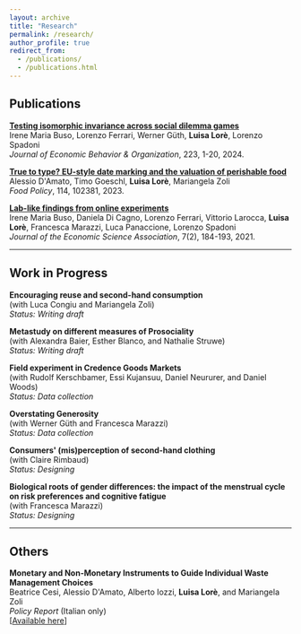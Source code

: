```yaml
---
layout: archive
title: "Research"
permalink: /research/
author_profile: true
redirect_from:
  - /publications/
  - /publications.html
---
```


<!--## Job Market Paper

**[Title of Your JMP](files/jmp.pdf)**  
*Abstract*: Brief description of the paper (2-3 sentences about what you study and main findings).

--- -->

## Publications

**[Testing isomorphic invariance across social dilemma games](https://doi.org/10.1016/j.jebo.2024.04.024)**  
Irene Maria Buso, Lorenzo Ferrari, Werner Güth, **Luisa Lorè**, Lorenzo Spadoni  
*Journal of Economic Behavior & Organization*, 223, 1-20, 2024.

**[True to type? EU-style date marking and the valuation of perishable food](https://doi.org/10.1016/j.foodpol.2022.102381)**  
Alessio D'Amato, Timo Goeschl, **Luisa Lorè**, Mariangela Zoli  
*Food Policy*, 114, 102381, 2023.

**[Lab-like findings from online experiments](https://doi.org/10.1007/s40881-021-00114-8)**  
Irene Maria Buso, Daniela Di Cagno, Lorenzo Ferrari, Vittorio Larocca, **Luisa Lorè**, Francesca Marazzi, Luca Panaccione, Lorenzo Spadoni  
*Journal of the Economic Science Association*, 7(2), 184-193, 2021.

---

## Work in Progress

**Encouraging reuse and second-hand consumption**  
(with Luca Congiu and Mariangela Zoli)  
*Status: Writing draft*  
<!-- [[Draft](files/reuse-draft.pdf)] [[Pre-registration](link)] -->

**Metastudy on different measures of Prosociality**  
(with Alexandra Baier, Esther Blanco, and Nathalie Struwe)  
*Status: Writing draft*  
<!-- [[Draft](files/prosociality-meta-draft.pdf)] -->

**Field experiment in Credence Goods Markets**  
(with Rudolf Kerschbamer, Essi Kujansuu, Daniel Neururer, and Daniel Woods)  
*Status: Data collection*  
<!-- [[Draft](files/credence-goods-draft.pdf)] [[Pre-registration](link)] -->

**Overstating Generosity**  
(with Werner Güth and Francesca Marazzi)  
*Status: Data collection*  
<!-- [[Draft](files/overstating-draft.pdf)] [[Pre-registration](link)] -->

**Consumers' (mis)perception of second-hand clothing**  
(with Claire Rimbaud)  
*Status: Designing*  
<!-- [[Pre-registration](link)] -->

**Biological roots of gender differences: the impact of the menstrual cycle on risk preferences and cognitive fatigue**  
(with Francesca Marazzi)  
*Status: Designing*  
<!-- [[Pre-registration](link)] -->

---

<!-- ## Work in Progress

**Project Title 1**  
(with Co-Author Name, if any)  
Brief description of the project.

**Project Title 2**  
Brief description of the project.

--- -->

## Others

**Monetary and Non-Monetary Instruments to Guide Individual Waste Management Choices**  
Beatrice Cesi, Alessio D'Amato, Alberto Iozzi, **Luisa Lorè**, and Mariangela Zoli  
*Policy Report* (Italian only)  
[[Available here](https://www.fondazioneamga.org/wp-content/uploads/2023/06/Progetto-IOZZI.pdf)]
